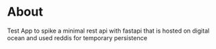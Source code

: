 # About

Test App to spike a minimal rest api with fastapi that is hosted on digital ocean and used reddis for temporary persistence
